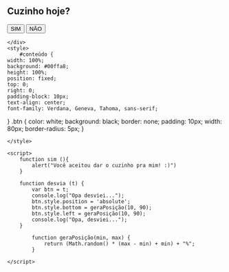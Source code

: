 <!DOCTYPE html>
<html lang="en">
<head>
    <meta charset="UTF-8">
    <meta name="viewport" content="width=device-width, initial-scale=1.0">
    <title>BuraquinhoDoce</title>
</head>
<body>
    <div id="conteúdo">
        <h2> Cuzinho hoje?</h2>
        <button class="btn" onclick="sim()">SIM</button>
        <button class="btn" onclick ="desvia(this)" onmouseover ="desvia(this)">NÃO</button>

    </div>
    <style>
        #conteúdo {
    width: 100%;
    background: #00ffa8;
    height: 100%;
    position: fixed;
    top: 0;
    right: 0;
    padding-block: 10px;
    text-align: center;
    font-family: Verdana, Geneva, Tahoma, sans-serif;
}
.btn {
    color: white;
    background: black;
    border: none;
    padding: 10px;
    width: 80px;
    border-radius: 5px;
} 

    </style>

    <script>
        function sim (){
            alert("Você aceitou dar o cuzinho pra mim! :)")
        }

        function desvia (t) {
            var btn = t;
            console.log("Opa desviei...");
            btn.style.position = 'absolute';
            btn.style.bottom = geraPosição(10, 90);
            btn.style.left = geraPosição(10, 90);
            console.log("Opa, desviei...");
        }

            function geraPosição(min, max) {
                return (Math.random() * (max - min) + min) + "%";
            }
        
    </script>
</body>
</html>
